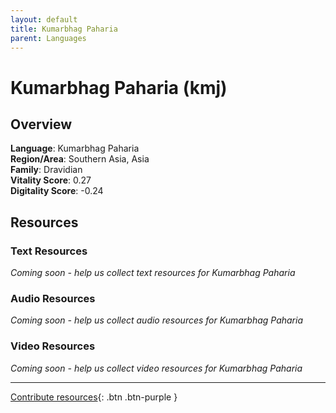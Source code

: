 ```yaml
---
layout: default
title: Kumarbhag Paharia
parent: Languages
---
```


# Kumarbhag Paharia (kmj)

## Overview

**Language**: Kumarbhag Paharia  
**Region/Area**: Southern Asia, Asia  
**Family**: Dravidian  
**Vitality Score**: 0.27  
**Digitality Score**: -0.24  

## Resources

### Text Resources
*Coming soon - help us collect text resources for Kumarbhag Paharia*

### Audio Resources
*Coming soon - help us collect audio resources for Kumarbhag Paharia*

### Video Resources
*Coming soon - help us collect video resources for Kumarbhag Paharia*

---

[Contribute resources](https://fairtrain.github.io/){: .btn .btn-purple }
